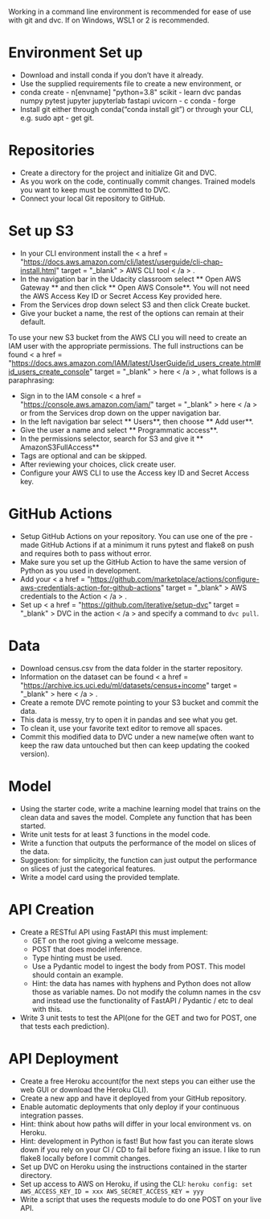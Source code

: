 Working in a command line environment is recommended for ease of use with git and dvc. If on Windows, WSL1 or 2 is recommended.

# Environment Set up
* Download and install conda if you don’t have it already.
* Use the supplied requirements file to create a new environment, or
* conda create - n[envname] "python=3.8" scikit - learn dvc pandas numpy pytest jupyter jupyterlab fastapi uvicorn - c conda - forge
* Install git either through conda(“conda install git”) or through your CLI, e.g. sudo apt - get git.

# Repositories

* Create a directory for the project and initialize Git and DVC.
* As you work on the code, continually commit changes. Trained models you want to keep must be committed to DVC.
* Connect your local Git repository to GitHub.

# Set up S3

* In your CLI environment install the < a href = "https://docs.aws.amazon.com/cli/latest/userguide/cli-chap-install.html" target = "_blank" > AWS CLI tool < /a > .
* In the navigation bar in the Udacity classroom select ** Open AWS Gateway ** and then click ** Open AWS Console**. You will not need the AWS Access Key ID or Secret Access Key provided here.
* From the Services drop down select S3 and then click Create bucket.
* Give your bucket a name, the rest of the options can remain at their default.

To use your new S3 bucket from the AWS CLI you will need to create an IAM user with the appropriate permissions. The full instructions can be found < a href = "https://docs.aws.amazon.com/IAM/latest/UserGuide/id_users_create.html#id_users_create_console" target = "_blank" > here < /a > , what follows is a paraphrasing:

* Sign in to the IAM console < a href = "https://console.aws.amazon.com/iam/" target = "_blank" > here < /a > or from the Services drop down on the upper navigation bar.
* In the left navigation bar select ** Users**, then choose ** Add user**.
* Give the user a name and select ** Programmatic access**.
* In the permissions selector, search for S3 and give it ** AmazonS3FullAccess**
* Tags are optional and can be skipped.
* After reviewing your choices, click create user.
* Configure your AWS CLI to use the Access key ID and Secret Access key.

# GitHub Actions

* Setup GitHub Actions on your repository. You can use one of the pre - made GitHub Actions if at a minimum it runs pytest and flake8 on push and requires both to pass without error.
* Make sure you set up the GitHub Action to have the same version of Python as you used in development.
* Add your < a href = "https://github.com/marketplace/actions/configure-aws-credentials-action-for-github-actions" target = "_blank" > AWS credentials to the Action < /a > .
* Set up < a href = "https://github.com/iterative/setup-dvc" target = "_blank" > DVC in the action < /a > and specify a command to `dvc pull`.

# Data

* Download census.csv from the data folder in the starter repository.
* Information on the dataset can be found < a href = "https://archive.ics.uci.edu/ml/datasets/census+income" target = "_blank" > here < /a > .
* Create a remote DVC remote pointing to your S3 bucket and commit the data.
* This data is messy, try to open it in pandas and see what you get.
* To clean it, use your favorite text editor to remove all spaces.
* Commit this modified data to DVC under a new name(we often want to keep the raw data untouched but then can keep updating the cooked version).

# Model

* Using the starter code, write a machine learning model that trains on the clean data and saves the model. Complete any function that has been started.
* Write unit tests for at least 3 functions in the model code.
* Write a function that outputs the performance of the model on slices of the data.
* Suggestion: for simplicity, the function can just output the performance on slices of just the categorical features.
* Write a model card using the provided template.

# API Creation

* Create a RESTful API using FastAPI this must implement:
    * GET on the root giving a welcome message.
    * POST that does model inference.
    * Type hinting must be used.
    * Use a Pydantic model to ingest the body from POST. This model should contain an example.
    * Hint: the data has names with hyphens and Python does not allow those as variable names. Do not modify the column names in the csv and instead use the functionality of FastAPI / Pydantic / etc to deal with this.
* Write 3 unit tests to test the API(one for the GET and two for POST, one that tests each prediction).

# API Deployment

* Create a free Heroku account(for the next steps you can either use the web GUI or download the Heroku CLI).
* Create a new app and have it deployed from your GitHub repository.
* Enable automatic deployments that only deploy if your continuous integration passes.
* Hint: think about how paths will differ in your local environment vs. on Heroku.
* Hint: development in Python is fast! But how fast you can iterate slows down if you rely on your CI / CD to fail before fixing an issue. I like to run flake8 locally before I commit changes.
* Set up DVC on Heroku using the instructions contained in the starter directory.
* Set up access to AWS on Heroku, if using the CLI: `heroku config: set AWS_ACCESS_KEY_ID = xxx AWS_SECRET_ACCESS_KEY = yyy`
* Write a script that uses the requests module to do one POST on your live API.
